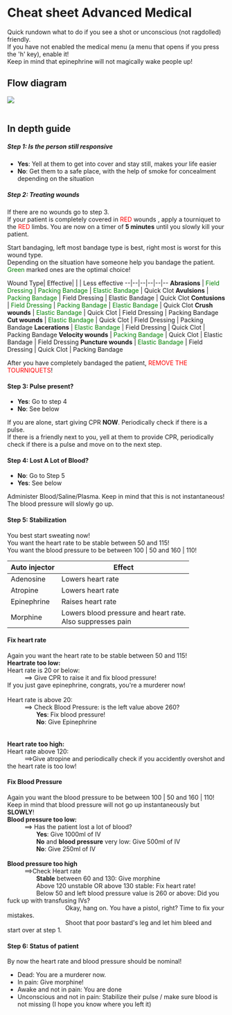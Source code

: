 # Cheat sheet Advanced Medical
Quick rundown what to do if you see a shot or unconscious (not ragdolled) friendly.<br/>
If you have not enabled the medical menu (a menu that opens if you press the 'h' key), enable it!<br/>
Keep in mind that epinephrine will not magically wake people up!

## Flow diagram
<a target="_blank" href="http://i.imgur.com/Cz3GfRo.png">
  <img class="ui centered fluid medium image" src="http://i.imgur.com/Cz3GfRo.png"></img>
</a>
<br/>
<br/>

## In depth guide
##### Step 1: Is the person still responsive
* **Yes**: Yell at them to get into cover and stay still, makes your life easier
* **No**: Get them to a safe place, with the help of smoke for concealment depending on the situation

##### Step 2: Treating wounds
If there are no wounds go to step 3.<br/>
If your patient is completely covered in <span style="color:red">RED</span> wounds , apply a tourniquet to the <span style="color:red">RED</span> limbs. You are now on a timer of <b>5 minutes</b> until you slowly kill your patient.<br/>

Start bandaging, left most bandage type is best, right most is worst for this wound type.<br/>
Depending on the situation have someone help you bandage the patient.<br/>
<span style="color: green">Green</span> marked ones are the optimal choice!


Wound Type| Effective| | | Less effective
--|--|--|--|--|--
<b>Abrasions</b>      	| <span style="color:green">Field Dressing</span>  	| <span style="color:green">Packing Bandage</span> 	| <span style="color:green">Elastic Bandage</span>   	| Quick Clot
<b>Avulsions</b>      	| <span style="color:green">Packing Bandage</span>  	| Field Dressing  	| Elastic Bandage  	| Quick Clot
<b>Contusions</b>      	| <span style="color:green">Field Dressing</span>   	| <span style="color:green">Packing Bandage</span>  	| <span style="color:green">Elastic Bandage</span>  	| Quick Clot
<b>Crush wounds</b>    	| <span style="color:green">Elastic Bandage</span>  	| Quick Clot      	| Field Dressing  	| Packing Bandage
<b>Cut wounds</b>      	| <span style="color:green">Elastic Bandage</span>  	| Quick Clot      	| Field Dressing   	| Packing Bandage
<b>Lacerations</b>     	| <span style="color:green">Elastic Bandage</span>  	| Field Dressing  	| Quick Clot       	| Packing Bandage
<b>Velocity wounds</b> 	| <span style="color:green">Packing Bandage</span>  	| Quick Clot      	| Elastic Bandage  	| Field Dressing
<b>Puncture wounds</b> 	| <span style="color:green">Elastic Bandage</span>  	| Field Dressing  	| Quick Clot       	| Packing Bandage


After you have completely bandaged the patient, <span style="color:red">REMOVE THE TOURNIQUETS</span>!

#### Step 3: Pulse present?
* **Yes**: Go to step 4
* **No**: See below

If you are alone, start giving CPR <b>NOW</b>. Periodically check if there is a pulse.<br/>
If there is a friendly next to you, yell at them to provide CPR, periodically check if there is a pulse and move on to the next step.

#### Step 4: Lost A Lot of Blood?
* **No**: Go to Step 5
* **Yes**: See below

Administer Blood/Saline/Plasma. Keep in mind that this is not instantaneous! The blood pressure will slowly go up.

#### Step 5: Stabilization
You best start sweating now!<br/>
You want the heart rate to be stable between 50 and 115!<br/>
You want the blood pressure to be between 100 | 50 and 160 | 110!<br/>

<b>Auto injector</b> 	| <b>Effect</b>
--|--
Adenosine             | Lowers heart rate
Atropine            	| Lowers heart rate
Epinephrine         	| Raises heart rate
Morphine            	| Lowers blood pressure and heart rate.<br/>Also suppresses pain

#### Fix heart rate
Again you want the heart rate to be stable between 50 and 115!<br/>
<b>Heartrate too low:</b><br/>
Heart rate is 20 or below:<br/>
&nbsp;&nbsp;&nbsp;&nbsp;&nbsp;&nbsp;&nbsp;&nbsp;&nbsp;&nbsp;==> Give CPR to raise it and fix blood pressure!<br/>If you just gave epinephrine, congrats, you're a murderer now!<br/><br/>
Heart rate is above 20:<br/>
&nbsp;&nbsp;&nbsp;&nbsp;&nbsp;&nbsp;&nbsp;&nbsp;&nbsp;&nbsp;==> Check Blood Pressure: is the left value above 260?<br/>
&nbsp;&nbsp;&nbsp;&nbsp;&nbsp;&nbsp;&nbsp;&nbsp;&nbsp;&nbsp;&nbsp;&nbsp;&nbsp;&nbsp;&nbsp;&nbsp; **Yes**: Fix blood pressure!<br/>
&nbsp;&nbsp;&nbsp;&nbsp;&nbsp;&nbsp;&nbsp;&nbsp;&nbsp;&nbsp;&nbsp;&nbsp;&nbsp;&nbsp;&nbsp;&nbsp; **No**: Give Epinephrine<br/>
<br/><br/>
<b>Heart rate too high:</b><br/>
Heart rate above 120:<br/>
&nbsp;&nbsp;&nbsp;&nbsp;&nbsp;&nbsp;&nbsp;&nbsp;&nbsp;&nbsp;==>Give atropine and periodically check if you accidently overshot and the heart rate is too low!

#### Fix Blood Pressure
Again you want the blood pressure to be between 100 | 50 and 160 | 110!<br/>
Keep in mind that blood pressure will not go up instantaneously but <b>SLOWLY</b>!<br/>
<b>Blood pressure too low:</b><br/>
&nbsp;&nbsp;&nbsp;&nbsp;&nbsp;&nbsp;&nbsp;&nbsp;&nbsp;&nbsp;==> Has the patient lost a lot of blood?<br/>
&nbsp;&nbsp;&nbsp;&nbsp;&nbsp;&nbsp;&nbsp;&nbsp;&nbsp;&nbsp;&nbsp;&nbsp;&nbsp;&nbsp;&nbsp;&nbsp; **Yes**: Give 1000ml of IV<br/>
&nbsp;&nbsp;&nbsp;&nbsp;&nbsp;&nbsp;&nbsp;&nbsp;&nbsp;&nbsp;&nbsp;&nbsp;&nbsp;&nbsp;&nbsp;&nbsp; **No** and **blood pressure** very low: Give 500ml of IV<br/>
&nbsp;&nbsp;&nbsp;&nbsp;&nbsp;&nbsp;&nbsp;&nbsp;&nbsp;&nbsp;&nbsp;&nbsp;&nbsp;&nbsp;&nbsp;&nbsp; **No**: Give 250ml of IV<br/><br/>
<b>Blood pressure too high</b><br/>
&nbsp;&nbsp;&nbsp;&nbsp;&nbsp;&nbsp;&nbsp;&nbsp;&nbsp;&nbsp;==>Check Heart rate<br/>
&nbsp;&nbsp;&nbsp;&nbsp;&nbsp;&nbsp;&nbsp;&nbsp;&nbsp;&nbsp;&nbsp;&nbsp;&nbsp;&nbsp;&nbsp;&nbsp; <b>Stable</b> between 60 and 130: Give morphine<br/>
&nbsp;&nbsp;&nbsp;&nbsp;&nbsp;&nbsp;&nbsp;&nbsp;&nbsp;&nbsp;&nbsp;&nbsp;&nbsp;&nbsp;&nbsp;&nbsp; Above 120 unstable OR above 130 stable: Fix heart rate!<br/>
&nbsp;&nbsp;&nbsp;&nbsp;&nbsp;&nbsp;&nbsp;&nbsp;&nbsp;&nbsp;&nbsp;&nbsp;&nbsp;&nbsp;&nbsp;&nbsp; Below 50 and left blood pressure value is 260 or above: Did you fuck up with transfusing IVs? <br/>
&nbsp;&nbsp;&nbsp;&nbsp;&nbsp;&nbsp;&nbsp;&nbsp;&nbsp;&nbsp;&nbsp;&nbsp;&nbsp;&nbsp;&nbsp;&nbsp;&nbsp;&nbsp;&nbsp;&nbsp;&nbsp;&nbsp;&nbsp;&nbsp;&nbsp;&nbsp;&nbsp;&nbsp;&nbsp;&nbsp;&nbsp;&nbsp;&nbsp;&nbsp;Okay, hang on. You have a pistol, right? Time to fix your mistakes.<br/>
&nbsp;&nbsp;&nbsp;&nbsp;&nbsp;&nbsp;&nbsp;&nbsp;&nbsp;&nbsp;&nbsp;&nbsp;&nbsp;&nbsp;&nbsp;&nbsp;&nbsp;&nbsp;&nbsp;&nbsp;&nbsp;&nbsp;&nbsp;&nbsp;&nbsp;&nbsp;&nbsp;&nbsp;&nbsp;&nbsp;&nbsp;&nbsp;&nbsp;&nbsp;Shoot that poor bastard's leg and let him bleed and start over at step 1.

#### Step 6: Status of patient
By now the heart rate and blood pressure should be nominal!
* Dead: You are a murderer now. <br/>
* In pain: Give morphine!
* Awake and not in pain: You are done
* Unconscious and not in pain: Stabilize their pulse / make sure blood is not missing (I hope you know where you left it)
